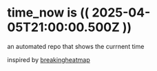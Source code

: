 # time_now is (( 2025-04-05T21:00:00.500Z ))

an automated repo that shows the currnent time

inspired by [breakingheatmap](https://github.com/breakingheatmap/breakingheatmap)